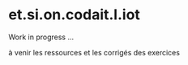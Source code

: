 # et.si.on.codait.l.iot

Work in progress ...

à venir les ressources et les corrigés des exercices
